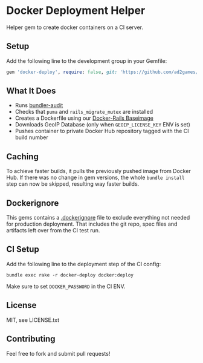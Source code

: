 # Docker Deployment Helper

Helper gem to create docker containers on a CI server.

## Setup
Add the following line to the development group in your Gemfile:
```ruby
gem 'docker-deploy', require: false, git: 'https://github.com/ad2games/docker-deploy'
```

## What It Does
- Runs [bundler-audit](https://github.com/rubysec/bundler-audit)
- Checks that `puma` and `rails_migrate_mutex` are installed
- Creates a Dockerfile using our [Docker-Rails Baseimage](https://github.com/ad2games/docker-rails)
- Downloads GeoIP Database (only when `GEOIP_LICENSE_KEY` ENV is set)
- Pushes container to private Docker Hub repository tagged with the CI build number

## Caching
To achieve faster builds, it pulls the previously pushed image from Docker Hub. If there was
no change in gem versions, the whole `bundle install` step can now be skipped,
resulting way faster builds.

## Dockerignore
This gems contains a [.dockerignore](config/.dockerignore) file to exclude everything not
needed for production deployment. That includes the git repo, spec files and
artifacts left over from the CI test run.

## CI Setup
Add the following line to the deployment step of the CI config:

```
bundle exec rake -r docker-deploy docker:deploy
```

Make sure to set `DOCKER_PASSWORD` in the CI ENV.

## License

MIT, see LICENSE.txt

## Contributing

Feel free to fork and submit pull requests!
